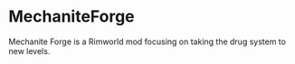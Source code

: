 # MechaniteForge
Mechanite Forge is a Rimworld mod focusing on taking the drug system to new levels. 
